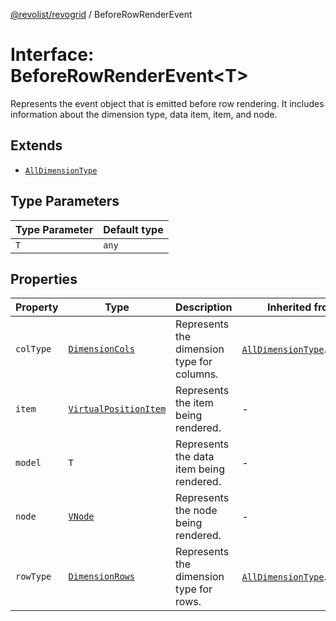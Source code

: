 [@revolist/revogrid](README.md) / BeforeRowRenderEvent

# Interface: BeforeRowRenderEvent\<T\>

Represents the event object that is emitted before row rendering.
It includes information about the dimension type, data item, item, and node.

## Extends

- [`AllDimensionType`](Interface.AllDimensionType.md)

## Type Parameters

| Type Parameter | Default type |
| ------ | ------ |
| `T` | `any` |

## Properties

| Property | Type | Description | Inherited from | Defined in |
| ------ | ------ | ------ | ------ | ------ |
| `colType` | [`DimensionCols`](TypeAlias.DimensionCols.md) | Represents the dimension type for columns. | [`AllDimensionType`](Interface.AllDimensionType.md).`colType` | [src/types/interfaces.ts:732](https://github.com/revolist/revogrid/blob/39cfd614966a26ee6ce63b18984e6b24b2874cc5/src/types/interfaces.ts#L732) |
| `item` | [`VirtualPositionItem`](Interface.VirtualPositionItem.md) | Represents the item being rendered. | - | [src/types/interfaces.ts:701](https://github.com/revolist/revogrid/blob/39cfd614966a26ee6ce63b18984e6b24b2874cc5/src/types/interfaces.ts#L701) |
| `model` | `T` | Represents the data item being rendered. | - | [src/types/interfaces.ts:696](https://github.com/revolist/revogrid/blob/39cfd614966a26ee6ce63b18984e6b24b2874cc5/src/types/interfaces.ts#L696) |
| `node` | [`VNode`](Interface.VNode.md) | Represents the node being rendered. | - | [src/types/interfaces.ts:706](https://github.com/revolist/revogrid/blob/39cfd614966a26ee6ce63b18984e6b24b2874cc5/src/types/interfaces.ts#L706) |
| `rowType` | [`DimensionRows`](TypeAlias.DimensionRows.md) | Represents the dimension type for rows. | [`AllDimensionType`](Interface.AllDimensionType.md).`rowType` | [src/types/interfaces.ts:727](https://github.com/revolist/revogrid/blob/39cfd614966a26ee6ce63b18984e6b24b2874cc5/src/types/interfaces.ts#L727) |
